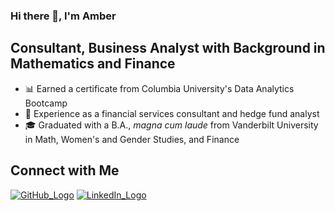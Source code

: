 ### Hi there 👋, I'm Amber

<!--
**amberteets/amberteets** is a ✨ _special_ ✨ repository because its `README.md` (this file) appears on your GitHub profile.

Here are some ideas to get you started:

- 🔭 I’m currently working on ...
- 🌱 I’m currently learning ...
- 👯 I’m looking to collaborate on ...
- 🤔 I’m looking for help with ...
- 💬 Ask me about ...
- 📫 How to reach me: ...
- 😄 Pronouns: ...
- ⚡ Fun fact: ...
-->

## Consultant, Business Analyst with Background in Mathematics and Finance

-  📊  Earned a certificate from Columbia University's Data Analytics Bootcamp
-  💼  Experience as a financial services consultant and hedge fund analyst
-  🎓  Graduated with a B.A., *magna cum laude* from Vanderbilt University in Math, Women's and Gender Studies, and Finance

## Connect with Me

[![GitHub_Logo](https://user-images.githubusercontent.com/68611255/129258469-513865ec-4da6-4181-a9b8-ff4f6c0c4e5f.png)][1] [![LinkedIn_Logo](https://user-images.githubusercontent.com/68611255/129258172-31904a99-0f98-40c9-8f94-c9a389b7e5e2.png)][2]

<!-- Links -->
[1]: https://github.com/amberteets
[2]: https://www.linkedin.com/in/amber-teetsel/
